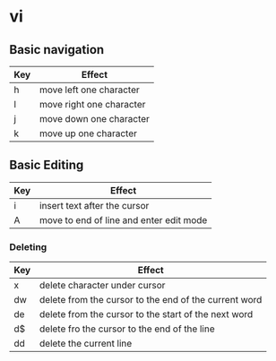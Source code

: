 # vi
## Basic navigation

Key | Effect
--- | ---
h | move left one character
l | move right one character
j | move down one character
k | move up one character

## Basic Editing

Key | Effect
--- | ---
i | insert text after the cursor
A | move to end of line and enter edit mode

### Deleting

Key | Effect
--- | ---
x | delete character under cursor
dw | delete from the cursor to the end of the current word
de | delete from the cursor to the start of the next word
d$ | delete fro the cursor to the end of the line
dd | delete the current line

